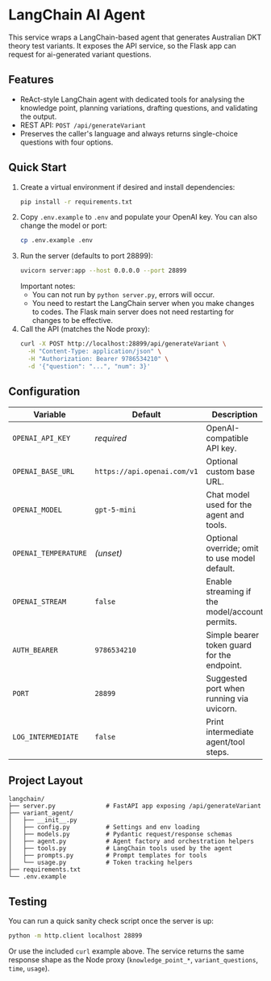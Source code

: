 # LangChain AI Agent

This service wraps a LangChain-based agent that generates Australian DKT theory test variants. It exposes the API service, so the Flask app can request for ai-generated variant questions.

## Features

- ReAct-style LangChain agent with dedicated tools for analysing the knowledge point, planning variations, drafting questions, and validating the output.
- REST API: `POST /api/generateVariant`
- Preserves the caller's language and always returns single-choice questions with four options.

## Quick Start

1. Create a virtual environment if desired and install dependencies:
   ```bash
   pip install -r requirements.txt
   ```
2. Copy `.env.example` to `.env` and populate your OpenAI key. You can also change the model or port:
   ```bash
   cp .env.example .env
   ```
3. Run the server (defaults to port 28899):
   ```bash
   uvicorn server:app --host 0.0.0.0 --port 28899
   ```
   Important notes: 
   - You can not run by `python server.py`, errors will occur.
   - You need to restart the LangChain server when you make changes to codes. The Flask main server does not need restarting for changes to be effective.
4. Call the API (matches the Node proxy):
   ```bash
   curl -X POST http://localhost:28899/api/generateVariant \
     -H "Content-Type: application/json" \
     -H "Authorization: Bearer 9786534210" \
     -d '{"question": "...", "num": 3}'
   ```

## Configuration

| Variable           | Default       | Description                                  |
| ------------------ | ------------- | -------------------------------------------- |
| `OPENAI_API_KEY`   | _required_    | OpenAI-compatible API key.                   |
| `OPENAI_BASE_URL`  | `https://api.openai.com/v1` | Optional custom base URL.          |
| `OPENAI_MODEL`     | `gpt-5-mini`  | Chat model used for the agent and tools.     |
| `OPENAI_TEMPERATURE` | _(unset)_   | Optional override; omit to use model default.|
| `OPENAI_STREAM`    | `false`       | Enable streaming if the model/account permits.|
| `AUTH_BEARER`      | `9786534210`  | Simple bearer token guard for the endpoint.  |
| `PORT`             | `28899`       | Suggested port when running via uvicorn.     |
| `LOG_INTERMEDIATE` | `false`       | Print intermediate agent/tool steps.         |

## Project Layout

```
langchain/
├── server.py              # FastAPI app exposing /api/generateVariant
├── variant_agent/
│   ├── __init__.py
│   ├── config.py          # Settings and env loading
│   ├── models.py          # Pydantic request/response schemas
│   ├── agent.py           # Agent factory and orchestration helpers
│   ├── tools.py           # LangChain tools used by the agent
│   ├── prompts.py         # Prompt templates for tools
│   └── usage.py           # Token tracking helpers
├── requirements.txt
└── .env.example
```

## Testing

You can run a quick sanity check script once the server is up:

```bash
python -m http.client localhost 28899
```

Or use the included `curl` example above. The service returns the same response shape as the Node proxy (`knowledge_point_*`, `variant_questions`, `time`, `usage`).
